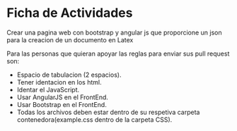 # Ficha de Actividades
Crear una pagina web con bootstrap y angular js que proporcione un json para la creacion de un documento en Latex

Para las personas que quieran apoyar las reglas para enviar sus pull request son:
- Espacio de tabulacion (2 espacios).
- Tener identacion en los html.
- Identar el JavaScript.
- Usar AngularJS en el FrontEnd.
- Usar Bootstrap en el FrontEnd.
- Todas los archivos deben estar dentro de su respetiva carpeta contenedora(example.css dentro de la carpeta CSS).
